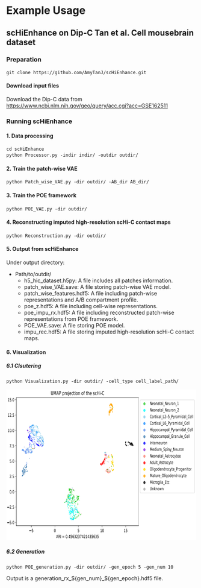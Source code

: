 # Example Usage

## scHiEnhance on Dip-C Tan et al. Cell mousebrain dataset

### Preparation
```
git clone https://github.com/AmyTanJ/scHiEnhance.git
```
#### Download input files
Download the Dip-C data from https://www.ncbi.nlm.nih.gov/geo/query/acc.cgi?acc=GSE162511

### Running scHiEnhance
#### 1. Data processing
```
cd scHiEnhance
python Processor.py -indir indir/ -outdir outdir/
```
#### 2. Train the patch-wise VAE
```
python Patch_wise_VAE.py -dir outdir/ -AB_dir AB_dir/
```
#### 3. Train the POE framework
```
python POE_VAE.py -dir outdir/
```
#### 4. Reconstructing imputed high-resolution scHi-C contact maps
```
python Reconstruction.py -dir outdir/
```
#### 5. Output from scHiEnhance
Under output directory:

* Path/to/outdir/
   * h5_hic_dataset.h5py: A file includes all patches information.
   * patch_wise_VAE.save: A file storing patch-wise VAE model.
   * patch_wise_features.hdf5: A file including patch-wise representations and A/B compartment profile.
   * poe_z.hdf5: A file including cell-wise representations.
   * poe_impu_rx.hdf5: A file including reconstructed patch-wise representations from POE framework.
   * POE_VAE.save: A file storing POE model.
   * impu_rec.hdf5: A file storing imputed high-resolution scHi-C contact maps.
#### 6. Visualization
##### 6.1 Clsutering
```
python Visualization.py -dir outdir/ -cell_type cell_label_path/
```
<div align=center><img width="650" height="400" src="https://github.com/AmyTanJ/scHiEnhance/blob/main/figs/10kb_Dip-C_clustering_result.png"/></div>

##### 6.2 Generation
```
python POE_generation.py -dir outdir/ -gen_epoch 5 -gen_num 10
```
Output is a generation_rx_${gen_num}_${gen_epoch}.hdf5 file.
